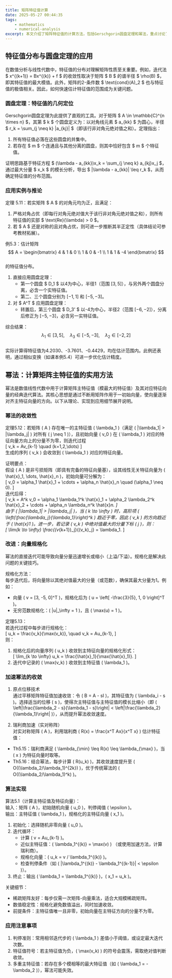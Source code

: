 ```yaml
---
title: 矩阵特征值计算
date: 2025-05-27 00:44:35
tags:
    - mathematics
    - numerical-analysis
excerpt: 本文介绍了矩阵特征值的计算方法，包括Gerschgorin圆盘定理和幂法，重点讨论了特征值分布的几何定位及其在数值分析中的应用。
---
```

## 特征值分布与圆盘定理的应用

在数值分析与线性代数中，特征值的分布对理解矩阵性质至关重要。例如，迭代法 $ x^{(k+1)} = Bx^{(k)} + f $ 的收敛性取决于矩阵 $ B $ 的谱半径 $ \rho(B) $，即其特征值的最大模值。此外，矩阵的2-条件数 $ \text{cond}(A)_2 $ 也与特征值的极值相关。因此，如何快速估计特征值的范围成为关键问题。

### 圆盘定理：特征值的几何定位  
Gerschgorin圆盘定理为此提供了直观的工具。对于矩阵 $ A \in \mathbb{C}^{n \times n} $，其第 $ k $ 个圆盘定义为：以对角线元素 $ a_{kk} $ 为圆心，半径 $ r_k = \sum_{j \neq k} |a_{kj}| $（即该行非对角元绝对值之和）。定理指出：  
1. 所有特征值必落在这些圆盘的并集中。  
2. 若存在 $ m $ 个连通且与其他分离的圆盘，则其中恰好包含 $ m $ 个特征值。  

证明思路基于特征方程 $ (\lambda - a_{kk})x_k = \sum_{j \neq k} a_{kj}x_j $，通过最大分量 $ x_k $ 的模长分析，导出 $ |\lambda - a_{kk}| \leq r_k $，从而确定特征值的分布范围。

### 应用实例与推论  
定理 5.11：若实矩阵 $ A $ 的对角元均为正，且满足：  
1. 严格对角占优（即每行对角元绝对值大于该行非对角元绝对值之和），则所有特征值的实部 $ \text{Re}(\lambda) > 0 $。  
2. 若 $ A $ 还是对称的且对角占优，则可进一步推断其半正定性（具体结论可参考教材拓展）。  

例5.3：估计矩阵  
$$
A = \begin{bmatrix}
4 & 1 & 0 \\
1 & 0 & -1 \\
1 & 1 & -4
\end{bmatrix}
$$  
的特征值分布。  
1. 直接应用圆盘定理：  
   - 第一个圆盘 $ D_1 $ 以4为中心，半径1（范围 $[3,5]$），与另外两个圆盘分离，必含一个实特征值。  
   - 第二、三个圆盘分别为 $[-1,1]$ 和 $[-5,-3]$。  
2. 对 $ A^T $ 应用圆盘定理：  
   - 转置后，第三个圆盘 $ D_3' $ 以-4为中心，半径2（范围 $[-6,-2]$），分离后修正为 $[-5,-3]$，必含另一实特征值。  

综合结果：  
$$
\lambda_1 \in [3,5], \quad \lambda_3 \in [-5,-3], \quad \lambda_2 \in [-2,2]
$$  
实际计算得特征值为4.2030、-3.7601、-0.4429，均在估计范围内。此例还表明，通过相似变换（如课本例5.4）可进一步优化估计精度。


## 幂法：计算矩阵主特征值的实用方法

幂法是数值线性代数中用于计算矩阵主特征值（模最大的特征值）及其对应特征向量的经典迭代算法。其核心思想是通过不断用矩阵作用于一初始向量，使向量逐渐对齐主特征向量的方向。以下从理论、实现到应用细节展开说明。


### 幂法的收敛性
定理5.12：若矩阵 \( A \) 存在唯一的主特征值 \( \lambda_1 \)（满足 \( |\lambda_1| > |\lambda_j| \) 对所有 \( j \neq 1 \)），且初始向量 \( v_0 \) 在 \( \lambda_1 \) 对应的特征向量方向上的分量不为零，则迭代过程  
\[
v_k = Av_{k-1} \quad (k=1,2,\dots)
\]  
生成的序列 \( v_k \) 会收敛到 \( \lambda_1 \) 对应的特征向量。

证明要点：  
假设 \( A \) 是非亏损矩阵（即具有完备的特征向量基），设其线性无关特征向量为 \( \hat{x}_1, \dots, \hat{x}_n \)，初始向量可分解为：  
\[
v_0 = \alpha_1 \hat{x}_1 + \cdots + \alpha_n \hat{x}_n \quad (\alpha_1 \neq 0).
\]  
迭代后得：  
\[
v_k = A^k v_0 = \alpha_1 \lambda_1^k \hat{x}_1 + \alpha_2 \lambda_2^k \hat{x}_2 + \cdots + \alpha_n \lambda_n^k \hat{x}_n.
\]  
由于 \( |\lambda_1| > |\lambda_j| \)，当 \( k \to \infty \) 时，高阶项 \( \left(\frac{\lambda_j}{\lambda_1}\right)^k \) 趋近于零，因此 \( v_k \) 的方向趋近于 \( \hat{x}_1 \)。进一步，若记录 \( v_k \) 中绝对值最大的分量下标 \( j \)，则：  
\[
\lim_{k \to \infty} \frac{(v_{k+1})_j}{(v_k)_j} = \lambda_1.
\]


### 改进：向量规格化
幂法的直接迭代可能导致向量分量迅速增长或缩小（上溢/下溢）。规格化是解决此问题的关键技巧。

规格化方法：  
每步迭代后，将向量除以其绝对值最大的分量（或范数），确保其最大分量为1。例如：  
- 向量 \( v = [3, -5, 0]^T \)，规格化后为 \( u = \left[ -\frac{3}{5}, 1, 0 \right]^T \)。  
- 无穷范数规格化：\( \|u\|_\infty = 1 \)，且 \( \max(u) = 1 \)。

定理5.13：  
若迭代过程中每步进行规格化：  
\[
u_k = \frac{v_k}{\max(v_k)}, \quad v_k = Au_{k-1},
\]  
则：  
1. 规格化后的向量序列 \( u_k \) 收敛到主特征向量的规格化形式：  
   \[
   \lim_{k \to \infty} u_k = \frac{\hat{x}_1}{\max(\hat{x}_1)}.
   \]  
2. 迭代中记录的 \( \max(v_k) \) 收敛到主特征值 \( \lambda_1 \)。

### 加速幂法的收敛  
1. 原点位移技术  
通过平移矩阵特征值加速收敛：令 \( B = A - sI \)，其特征值为 \( \lambda_i - s \)。选择适当的位移 \( s \)，使得次主特征值与主特征值的模长比缩小（即 \( \left|\frac{\lambda_2 - s}{\lambda_1 - s}\right| < \left|\frac{\lambda_2}{\lambda_1}\right| \)），从而提升幂法收敛速度。  

2. 瑞利商加速（实对称阵）  
对实对称矩阵 \( A \)，利用瑞利商 \( R(x) = \frac{x^T Ax}{x^T x} \) 估计特征值：  
- Th5.15：瑞利商满足 \( \lambda_{\min} \leq R(x) \leq \lambda_{\max} \)，当 \( x \) 为特征向量时取等。  
- Th5.16：结合幂法，每步计算 \( R(u_k) \)，其收敛速度提升至 \( O((\lambda_2/\lambda_1)^{2k}) \)，优于传统幂法的 \( O((\lambda_2/\lambda_1)^k) \)。


### 算法实现
算法5.1（计算主特征值及特征向量）：  
输入：矩阵 \( A \)，初始随机向量 \( u_0 \)，判停阈值 \( \epsilon \)。  
输出：主特征值 \( \lambda_1 \)，规格化的主特征向量 \( x_1 \)。  

1. 初始化：选择随机非零向量 \( u_0 \)。  
2. 迭代循环：  
   - 计算 \( v = Au_{k-1} \)。  
   - 近似主特征值：\( \lambda_1^{(k)} = \max(v) \) （或使用加速方法，计算瑞利商）。  
   - 规格化向量：\( u_k = v / \lambda_1^{(k)} \)。  
   - 检查判停条件（如 \( |\lambda_1^{(k)} - \lambda_1^{(k-1)}| < \epsilon \)）。  
3. 终止：输出 \( \lambda_1 = \lambda_1^{(k)} \)，\( x_1 = u_k \)。  

关键细节：  
- 稀疏矩阵友好：每步仅需一次矩阵-向量乘法，适合大规模稀疏矩阵。  
- 数值稳定性：规格化避免数值溢出，同时加速收敛。  
- 前提条件：主特征值唯一且非零，初始向量在主特征方向的分量不为零。  


### 应用注意事项
1. 判停准则：常用相邻迭代步的 \( \lambda_1 \) 差值小于阈值，或设定最大迭代次数。  
2. 特征值符号：若主特征值为负，\( \max(v_k) \) 的符号会震荡，需取绝对值判断收敛。  
3. 多重主特征值：若存在多个模相等的最大特征值（如 \( \lambda_1 = -\lambda_2 \)），幂法可能失效。  

